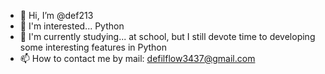 - 👋 Hi, I’m @def213
- 👀 I'm interested... Python
- 🌱 I'm currently studying... at school, but I still devote time to developing some interesting features in Python
- 📫 How to contact me by mail: defilflow3437@gmail.com

<!---
I'm def213. I do some projects in Python and sometimes write in other languages (I’m still learning). I studied Python with the team, but now I delve deep into it on my own, sometimes I present my projects to my team and they appreciate my project. What can I write in Python: A project dedicated to my favorite game Galaxian, which was released on the Atari 2600, should be released this week. I want to release it on the platform. The next project will be ports from different consoles such as nes or atari because they are the easiest to port, but starting from 16 bit consoles I’ll probably make a site in Python with stories and maybe even on this site you can play old games like races on snes or sega mega drive. So far these are all my plans for this year. I will be glad if you read this README.md.
--->
